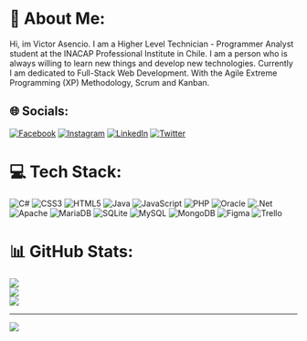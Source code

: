 # 💫 About Me:
Hi, im Victor Asencio. I am a Higher Level Technician - Programmer Analyst student at the INACAP Professional Institute in Chile. I am a person who is always willing to learn new things and develop new technologies. Currently I am dedicated to Full-Stack Web Development. With the Agile Extreme Programming (XP) Methodology, Scrum and Kanban.


## 🌐 Socials:
[![Facebook](https://img.shields.io/badge/Facebook-%231877F2.svg?logo=Facebook&logoColor=white)](https://facebook.com/victorsanremo) [![Instagram](https://img.shields.io/badge/Instagram-%23E4405F.svg?logo=Instagram&logoColor=white)](https://instagram.com/kenny_seen_) [![LinkedIn](https://img.shields.io/badge/LinkedIn-%230077B5.svg?logo=linkedin&logoColor=white)](https://linkedin.com/in/kenny-seen-b4a711247) [![Twitter](https://img.shields.io/badge/Twitter-%231DA1F2.svg?logo=Twitter&logoColor=white)](https://twitter.com/@KennySeen00) 

# 💻 Tech Stack:
![C#](https://img.shields.io/badge/c%23-%23239120.svg?style=for-the-badge&logo=c-sharp&logoColor=white) ![CSS3](https://img.shields.io/badge/css3-%231572B6.svg?style=for-the-badge&logo=css3&logoColor=white) ![HTML5](https://img.shields.io/badge/html5-%23E34F26.svg?style=for-the-badge&logo=html5&logoColor=white) ![Java](https://img.shields.io/badge/java-%23ED8B00.svg?style=for-the-badge&logo=java&logoColor=white) ![JavaScript](https://img.shields.io/badge/javascript-%23323330.svg?style=for-the-badge&logo=javascript&logoColor=%23F7DF1E) ![PHP](https://img.shields.io/badge/php-%23777BB4.svg?style=for-the-badge&logo=php&logoColor=white) ![Oracle](https://img.shields.io/badge/Oracle-F80000?style=for-the-badge&logo=oracle&logoColor=white) ![.Net](https://img.shields.io/badge/.NET-5C2D91?style=for-the-badge&logo=.net&logoColor=white) ![Apache](https://img.shields.io/badge/apache-%23D42029.svg?style=for-the-badge&logo=apache&logoColor=white) ![MariaDB](https://img.shields.io/badge/MariaDB-003545?style=for-the-badge&logo=mariadb&logoColor=white) ![SQLite](https://img.shields.io/badge/sqlite-%2307405e.svg?style=for-the-badge&logo=sqlite&logoColor=white) ![MySQL](https://img.shields.io/badge/mysql-%2300f.svg?style=for-the-badge&logo=mysql&logoColor=white) ![MongoDB](https://img.shields.io/badge/MongoDB-%234ea94b.svg?style=for-the-badge&logo=mongodb&logoColor=white) 	![Figma](https://img.shields.io/badge/figma-%23F24E1E.svg?style=for-the-badge&logo=figma&logoColor=white) ![Trello](https://img.shields.io/badge/Trello-%23026AA7.svg?style=for-the-badge&logo=Trello&logoColor=white)
# 📊 GitHub Stats:
![](https://github-readme-stats.vercel.app/api?username=KennySeen00&theme=dark&hide_border=false&include_all_commits=false&count_private=false)<br/>
![](https://github-readme-streak-stats.herokuapp.com/?user=KennySeen00&theme=dark&hide_border=false)<br/>
![](https://github-readme-stats.vercel.app/api/top-langs/?username=KennySeen00&theme=dark&hide_border=false&include_all_commits=false&count_private=false&layout=compact)

---
[![](https://visitcount.itsvg.in/api?id=KennySeen00&icon=0&color=7)](https://visitcount.itsvg.in)
